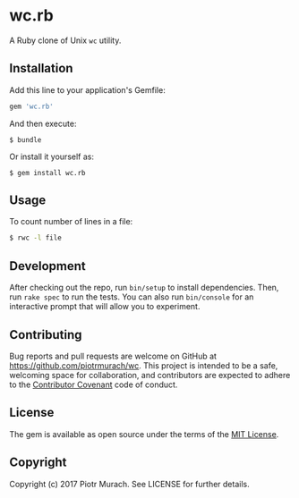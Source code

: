 # wc.rb

A Ruby clone of Unix `wc` utility.

## Installation

Add this line to your application's Gemfile:

```ruby
gem 'wc.rb'
```

And then execute:

    $ bundle

Or install it yourself as:

    $ gem install wc.rb

## Usage

To count number of lines in a file:

```bash
$ rwc -l file
```

## Development

After checking out the repo, run `bin/setup` to install dependencies. Then, run `rake spec` to run the tests. You can also run `bin/console` for an interactive prompt that will allow you to experiment.

## Contributing

Bug reports and pull requests are welcome on GitHub at https://github.com/piotrmurach/wc. This project is intended to be a safe, welcoming space for collaboration, and contributors are expected to adhere to the [Contributor Covenant](http://contributor-covenant.org) code of conduct.

## License

The gem is available as open source under the terms of the [MIT License](http://opensource.org/licenses/MIT).

## Copyright

Copyright (c) 2017 Piotr Murach. See LICENSE for further details.
